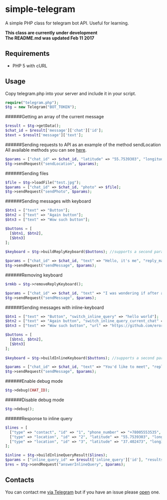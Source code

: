 # simple-telegram
A simple PHP class for telegram bot API. Useful for learning.

**This class are currently under development<br/>
The README.md was updated Feb 11 2017**

Requirements
------------
* PHP 5 with cURL

Usage
------------
Copy telegram.php into your server and include it in your script.

```php
require("telegram.php");
$tg = new Telegram("BOT_TOKEN");
```


######Getting an array of the current message
```php
$result = $tg->getData();
$chat_id = $result['message']['chat']['id'];
$text = $result['message']['text'];
```


######Sending requests to API as an example of the method sendLocation
All available methods you can see [here](https://core.telegram.org/bots/api#available-methods).
```php
$params = ["chat_id" => $chat_id, "latitude" => "55.7539303", "longitude" => "37.620795"];
$tg->sendRequest("sendLocation", $params);
```


######Sending files
```php
$file = $tg->loadFile("test.jpg");
$params = ["chat_id" => $chat_id, "photo" => $file];
$tg->sendRequest("sendPhoto", $params);
```


######Sending messages with keyboard
```php
$btn1 = ["text" => "Button"];
$btn2 = ["text" => "Again button"];
$btn3 = ["text" => "Wow such button"];

$buttons = [
  [$btn1, $btn2],
  [$btn3]
];
  
$keyboard = $tg->buildReplyKeyboard($buttons); //supports a second parameter with array

$params = ["chat_id" => $chat_id, "text" => "Hello, it's me", "reply_markup" => $keyboard];
$tg->sendRequest("sendMessage", $params);
```


######Removing keyboard
```php
$rmkb = $tg->removeReplyKeyboard();

$params = ["chat_id" => $chat_id, "text" => "I was wondering if after all these years", "reply_markup" => $rmkb];
$tg->sendRequest("sendMessage", $params);
```


######Sending messages with inline-keyboard
```php
$btn1 = ["text" => "Button", "switch_inline_query" => "hello world"];
$btn2 = ["text" => "Again button", "switch_inline_query_current_chat" => "qwerty"];
$btn3 = ["text" => "Wow such button", "url" => "https://github.com/erorrov/simple-telegram"];

$buttons = [
  [$btn1, $btn2],
  [$btn3]
];
  
$keyboard = $tg->buildInlineKeyboard($buttons); //supports a second parameter with array

$params = ["chat_id" => $chat_id, "text" => "You'd like to meet", "reply_markup" => $keyboard];
$tg->sendRequest("sendMessage", $params);
```


######Enable debug mode
```php
$tg->debug(CHAT_ID);
```


######Disable debug mode
```php
$tg->debug();
```


######Response to inline query
```php
$lines = [
  ["type" => "contact", "id" => "1", "phone_number" => "+78005553535", "first_name" => "Tim", "last_name" => "Cook"],
  ["type" => "location", "id" => "2", "latitude" => "55.7539303", "longitude" => "37.620795", "title" => "Kremlin and Red Square, Moscow"],
  ["type" => "location", "id" => "3", "latitude" => "37.402473", "longitude" => "-122.3212843", "title" => "Silicon Valley"]
];

$inline = $tg->buildInlineQueryResult($lines);
$params = ["inline_query_id" => $result['inline_query']['id'], "results" => $inline];
$res = $tg->sendRequest("answerInlineQuery", $params);
```

Contacts
------------
You can contact me [via Telegram](https://t.me/erorrov) but if you have an issue please [open](https://github.com/erorrov/simple-telegram/issues) one.
